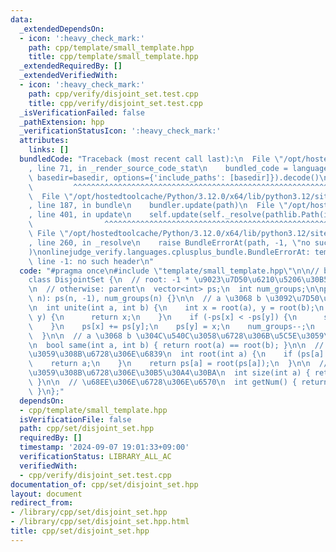 ```yaml
---
data:
  _extendedDependsOn:
  - icon: ':heavy_check_mark:'
    path: cpp/template/small_template.hpp
    title: cpp/template/small_template.hpp
  _extendedRequiredBy: []
  _extendedVerifiedWith:
  - icon: ':heavy_check_mark:'
    path: cpp/verify/disjoint_set.test.cpp
    title: cpp/verify/disjoint_set.test.cpp
  _isVerificationFailed: false
  _pathExtension: hpp
  _verificationStatusIcon: ':heavy_check_mark:'
  attributes:
    links: []
  bundledCode: "Traceback (most recent call last):\n  File \"/opt/hostedtoolcache/Python/3.12.0/x64/lib/python3.12/site-packages/onlinejudge_verify/documentation/build.py\"\
    , line 71, in _render_source_code_stat\n    bundled_code = language.bundle(stat.path,\
    \ basedir=basedir, options={'include_paths': [basedir]}).decode()\n          \
    \         ^^^^^^^^^^^^^^^^^^^^^^^^^^^^^^^^^^^^^^^^^^^^^^^^^^^^^^^^^^^^^^^^^^^^^^^^^^^^^^^^^\n\
    \  File \"/opt/hostedtoolcache/Python/3.12.0/x64/lib/python3.12/site-packages/onlinejudge_verify/languages/cplusplus.py\"\
    , line 187, in bundle\n    bundler.update(path)\n  File \"/opt/hostedtoolcache/Python/3.12.0/x64/lib/python3.12/site-packages/onlinejudge_verify/languages/cplusplus_bundle.py\"\
    , line 401, in update\n    self.update(self._resolve(pathlib.Path(included), included_from=path))\n\
    \                ^^^^^^^^^^^^^^^^^^^^^^^^^^^^^^^^^^^^^^^^^^^^^^^^^^^^^^^^^\n \
    \ File \"/opt/hostedtoolcache/Python/3.12.0/x64/lib/python3.12/site-packages/onlinejudge_verify/languages/cplusplus_bundle.py\"\
    , line 260, in _resolve\n    raise BundleErrorAt(path, -1, \"no such header\"\
    )\nonlinejudge_verify.languages.cplusplus_bundle.BundleErrorAt: template/small_template.hpp:\
    \ line -1: no such header\n"
  code: "#pragma once\n#include \"template/small_template.hpp\"\n\n// based on ACL\n\
    class DisjointSet {\n  // root: -1 * \u9023\u7D50\u6210\u5206\u30B5\u30A4\u30BA\
    \n  // otherwise: parent\n  vector<int> ps;\n  int num_groups;\n\npublic:\n  DisjointSet(int\
    \ n): ps(n, -1), num_groups(n) {}\n\n  // a \u3068 b \u3092\u7D50\u5408\u3059\u308B\
    \n  int unite(int a, int b) {\n    int x = root(a), y = root(b);\n    if (x ==\
    \ y) {\n      return x;\n    }\n    if (-ps[x] < -ps[y]) {\n      swap(x, y);\n\
    \    }\n    ps[x] += ps[y];\n    ps[y] = x;\n    num_groups--;\n    return x;\n\
    \  }\n\n  // a \u3068 b \u304C\u540C\u3058\u6728\u306B\u5C5E\u3059\u308B\u304B\
    \n  bool same(int a, int b) { return root(a) == root(b); }\n\n  // a \u304C\u5C5E\
    \u3059\u308B\u6728\u306E\u6839\n  int root(int a) {\n    if (ps[a] < 0) {\n  \
    \    return a;\n    }\n    return ps[a] = root(ps[a]);\n  }\n\n  // a \u304C\u5C5E\
    \u3059\u308B\u6728\u306E\u30B5\u30A4\u30BA\n  int size(int a) { return -ps[root(a)];\
    \ }\n\n  // \u68EE\u306E\u6728\u306E\u6570\n  int getNum() { return num_groups;\
    \ }\n};"
  dependsOn:
  - cpp/template/small_template.hpp
  isVerificationFile: false
  path: cpp/set/disjoint_set.hpp
  requiredBy: []
  timestamp: '2024-09-07 19:01:33+09:00'
  verificationStatus: LIBRARY_ALL_AC
  verifiedWith:
  - cpp/verify/disjoint_set.test.cpp
documentation_of: cpp/set/disjoint_set.hpp
layout: document
redirect_from:
- /library/cpp/set/disjoint_set.hpp
- /library/cpp/set/disjoint_set.hpp.html
title: cpp/set/disjoint_set.hpp
---
```

